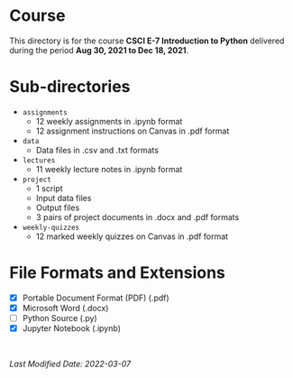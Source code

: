 <!-- This is a README file for a course's directory. -->

# Course
This directory is for the course **CSCI E-7 Introduction to Python** delivered during the period **Aug 30, 2021 to Dec 18, 2021**. 

# Sub-directories 
- `assignments`
  - 12 weekly assignments in .ipynb format  
  - 12 assignment instructions on Canvas in .pdf format 
- `data`
  - Data files in .csv and .txt formats 
- `lectures`
  - 11 weekly lecture notes in .ipynb format  
- `project`
  - 1 script
  - Input data files  
  - Output files
  - 3 pairs of project documents in .docx and .pdf formats 
- `weekly-quizzes`
  - 12 marked weekly quizzes on Canvas in .pdf format 

# File Formats and Extensions 
- [x] Portable Document Format (PDF) (.pdf)
- [x] Microsoft Word (.docx)
- [ ] Python Source (.py)
- [x] Jupyter Notebook (.ipynb)

<br />

*Last Modified Date: 2022-03-07*

